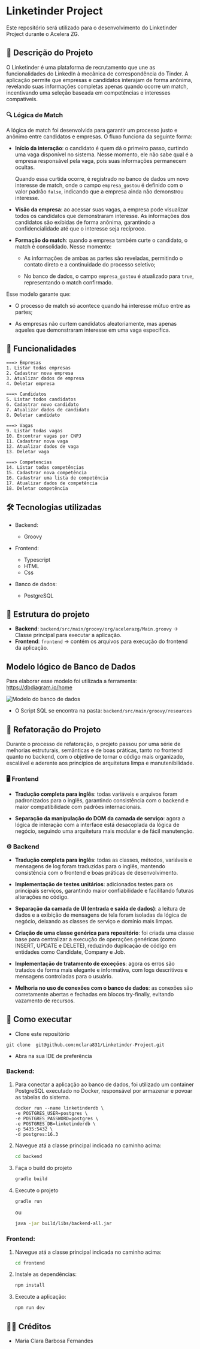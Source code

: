 # Linketinder Project

Este repositório será utilizado para o desenvolvimento do Linketinder Project durante o Acelera ZG.

## 🧠 Descrição do Projeto

O Linketinder é uma plataforma de recrutamento que une as funcionalidades do LinkedIn à mecânica de correspondência do Tinder.
A aplicação permite que empresas e candidatos interajam de forma anônima, revelando suas informações completas apenas quando ocorre um match, incentivando uma seleção baseada em competências e interesses compatíveis.

### 🔍 Lógica de Match

A lógica de match foi desenvolvida para garantir um processo justo e anônimo entre candidatos e empresas. O fluxo funciona da seguinte forma:

- **Início da interação**: o candidato é quem dá o primeiro passo, curtindo uma vaga disponível no sistema. Nesse momento, ele não sabe qual é a empresa responsável pela vaga, pois suas informações permanecem ocultas.
    
    Quando essa curtida ocorre, é registrado no banco de dados um novo interesse de match, onde o campo `empresa_gostou` é definido com o valor padrão `false`, indicando que a empresa ainda não demonstrou interesse.

- **Visão da empresa**: ao acessar suas vagas, a empresa pode visualizar todos os candidatos que demonstraram interesse. As informações dos candidatos são exibidas de forma anônima, garantindo a confidencialidade até que o interesse seja recíproco.

- **Formação do match**: quando a empresa também curte o candidato, o match é consolidado. Nesse momento:

    -  As informações de ambas as partes são reveladas, permitindo o contato direto e a continuidade do processo seletivo;

    - No banco de dados, o campo `empresa_gostou` é atualizado para `true`, representando o match confirmado.

Esse modelo garante que:
- O processo de match só acontece quando há interesse mútuo entre as partes;

- As empresas não curtem candidatos aleatoriamente, mas apenas aqueles que demonstraram interesse em uma vaga específica.

## 📌 Funcionalidades
    ===> Empresas
    1. Listar todas empresas
    2. Cadastrar nova empresa
    3. Atualizar dados de empresa
    4. Deletar empresa

    ===> Candidatos
    5. Listar todos candidatos
    6. Cadastrar novo candidato
    7. Atualizar dados de candidato
    8. Deletar candidato

    ===> Vagas
    9. Listar todas vagas
    10. Encontrar vagas por CNPJ
    11. Cadastrar nova vaga
    12. Atualizar dados de vaga
    13. Deletar vaga

    ===> Competencias
    14. Listar todas competências
    15. Cadastrar nova competência
    16. Cadastrar uma lista de competência
    17. Atualizar dados de competência
    18. Deletar competência



## 🛠️ Tecnologias utilizadas
- Backend:
    - Groovy

- Frontend:
    - Typescript
    - HTML
    - Css

- Banco de dados:
    - PostgreSQL



## 📂 Estrutura do projeto

- **Backend**: `backend/src/main/groovy/org/acelerazg/Main.groovy` → Classe principal para executar a aplicação.
- **Frontend**:  `frontend` → contém os arquivos para execução do frontend da aplicação.

## Modelo lógico de Banco de Dados
Para elaborar esse modelo foi utilizada a ferramenta: https://dbdiagram.io/home

![Modelo do banco de dados](Linketinder-Project_Match.png)

- O Script SQL se encontra na pasta: `backend/src/main/groovy/resources`

## 🔧 Refatoração do Projeto

Durante o processo de refatoração, o projeto passou por uma série de melhorias estruturais, semânticas e de boas práticas, tanto no frontend quanto no backend, com o objetivo de tornar o código mais organizado, escalável e aderente aos princípios de arquitetura limpa e manutenibilidade.

### 🖥️ Frontend

- **Tradução completa para inglês**: todas variáveis e arquivos foram padronizados para o inglês, garantindo consistência com o backend e maior compatibilidade com padrões internacionais.

- **Separação da manipulação do DOM da camada de serviço**: agora a lógica de interação com a interface está desacoplada da lógica de negócio, seguindo uma arquitetura mais modular e de fácil manutenção.

### ⚙️ Backend

- **Tradução completa para inglês**: todas as classes, métodos, variáveis e mensagens de log foram traduzidas para o inglês, mantendo consistência com o frontend e boas práticas de desenvolvimento.

- **Implementação de testes unitários**: adicionados testes para os principais serviços, garantindo maior confiabilidade e facilitando futuras alterações no código.

- **Separação da camada de UI (entrada e saída de dados)**: a leitura de dados e a exibição de mensagens de tela foram isoladas da lógica de negócio, deixando as classes de serviço e domínio mais limpas.

- **Criação de uma classe genérica para repositório**: foi criada uma classe base para centralizar a execução de operações genéricas (como INSERT, UPDATE e DELETE), reduzindo duplicação de código em entidades como Candidate, Company e Job.

- **Implementação de tratamento de exceções**: agora os erros são tratados de forma mais elegante e informativa, com logs descritivos e mensagens controladas para o usuário.

- **Melhoria no uso de conexões com o banco de dados**: as conexões são corretamente abertas e fechadas em blocos try-finally, evitando vazamento de recursos.

## 🚀 Como executar

- Clone este repositório 

``` 
git clone  git@github.com:mclara831/Linketinder-Project.git
```

-  Abra na sua IDE de preferência

### Backend:

1. Para conectar a aplicação ao banco de dados, foi utilizado um container PostgreSQL executado no Docker, responsável por armazenar e povoar as tabelas do sistema.

    ```docker
    docker run --name linketinderdb \
    -e POSTGRES_USER=postgres \
    -e POSTGRES_PASSWORD=postgres \
    -e POSTGRES_DB=linketinderdb \
    -p 5435:5432 \
    -d postgres:16.3
    ```
2.  Navegue atá a classe principal indicada no caminho acima:

    ```bash
    cd backend
    ```

3.  Faça o build do projeto

    ```bash
    gradle build
    ```

3. Execute o projeto

    ```bash
    gradle run
    ```
    ou

    ```bash
    java -jar build/libs/backend-all.jar
    ```

### Frontend: 
1. Navegue atá a classe principal indicada no caminho acima:

    ```bash 
    cd frontend
    ```
2. Instale as dependências:

    ```bash
    npm install
    ```
3. Execute a aplicação:
    ```bash
    npm run dev
    ```



## 👩‍💻 Créditos

- Maria Clara Barbosa Fernandes